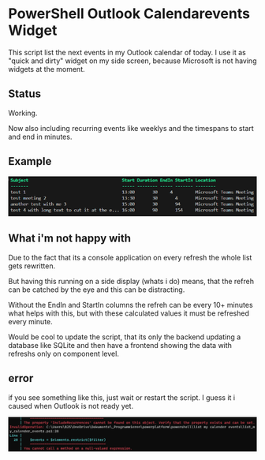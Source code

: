 # PowerShell Outlook Calendarevents Widget
This script list the next events in my Outlook calendar of today. I use it as "quick and dirty" widget on my side screen, because Microsoft is not having widgets at the moment.

## Status
Working.

Now also including recurring events like weeklys and the timespans to start and end in minutes.

## Example

![Alt text](image.png)

## What i'm not happy with 
Due to the fact that its a console application on every refresh the whole list gets rewritten. 

But having this running on a side display (whats i do) means, that the refreh can be catched by the eye and this can be distracting.

Without the EndIn and StartIn columns the refreh can be every 10+ minutes what helps with this, but with these calculated values it must be refreshed every minute.


Would be cool to update the script, that its only the backend updating a database like SQLite and then have a frontend showing the data with refreshs only on component level.

## error
if you see something like this, just wait or restart the script. I guess it i caused when Outlook is not ready yet.

![Alt text](image-1.png)